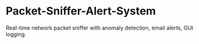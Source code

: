 # Packet-Sniffer-Alert-System
Real-time network packet sniffer with anomaly detection, email alerts, GUI logging.
